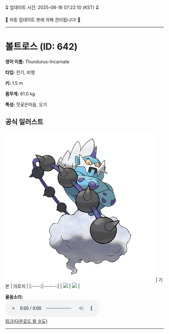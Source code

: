 
⏳ 업데이트 시간: 2025-08-16 07:22:10 (KST) ⏳

🤖 자동 업데이트 봇에 의해 관리됩니다! 🤖

---

# 볼트로스 (ID: 642)
**영어 이름:** Thundurus-Incarnate

**타입:** 전기, 비행

**키:** 1.5 m

**몸무게:** 61.0 kg

**특성:** 짓궂은마음, 오기

## 공식 일러스트
![](https://raw.githubusercontent.com/PokeAPI/sprites/master/sprites/pokemon/other/official-artwork/642.png)
| 기본 | 이로치 |
|:----:|:------:|
| <img src="https://raw.githubusercontent.com/PokeAPI/sprites/master/sprites/pokemon/642.png" width="200"> | <img src="https://raw.githubusercontent.com/PokeAPI/sprites/master/sprites/pokemon/shiny/642.png" width="200"> |

**울음소리:**<br><audio controls src="https://raw.githubusercontent.com/PokeAPI/cries/main/cries/pokemon/latest/642.ogg"></audio><br> [링크(다운로드 될 수도)](https://raw.githubusercontent.com/PokeAPI/cries/main/cries/pokemon/latest/642.ogg)


---
